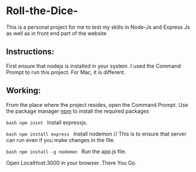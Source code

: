 # Roll-the-Dice-
This is a personal project for me to test my skills in Node-Js and Express Js as well as in front end part of the website



## Instructions:
First ensure that nodejs is installed in your system.
I used the Command Prompt to run this project.
For Mac, it is different.

## Working:
From the place where the project resides, open the Command Prompt.
Use the package manager [npm](https://www.npmjs.com/) to install the required packages

``bash
npm inint
``
Install expressjs.

``bash
npm install express
``
Install nodemon  // This is to ensure that server can run even if you make changes in the file.

``bash
npm install -g nodemon
``
Run the app.js file.

Open LocalHost:3000 in your browser.
There You Go.
